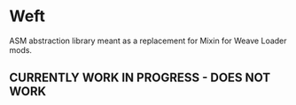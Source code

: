 # Weft
ASM abstraction library meant as a replacement for Mixin for Weave Loader mods.

## CURRENTLY WORK IN PROGRESS - DOES NOT WORK
